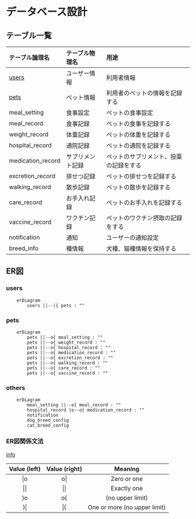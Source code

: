 # データベース設計

## テーブル一覧

| テーブル論理名             | テーブル物理名   | 用途                                   |
| :------------------------- | :--------------- | :------------------------------------- |
| [users](./tables/users.md) | ユーザー情報     | 利用者情報                             |
| [pets](./tables/pets.md)   | ペット情報       | 利用者のペットの情報を記録する         |
| meal_setting               | 食事設定         | ペットの食事設定                       |
| meal_record                | 食事記録         | ペットの食事を記録する                 |
| weight_record              | 体重記録         | ペットの体重を記録する                 |
| hospital_record            | 通院記録         | ペットの通院を記録する                 |
| medication_record          | サプリメント記録 | ペットのサプリメント、投薬の記録をする |
| excretion_record           | 排せつ記録       | ペットの排せつを記録する               |
| walking_record             | 散歩記録         | ペットの散歩を記録する                 |
| care_record                | お手入れ記録     | ペットのお手入れを記録する             |
| vaccine_record             | ワクチン記録     | ペットのワクチン摂取の記録をする       |
| notification               | 通知             | ユーザーの通知設定                     |
| breed_info                 | 種情報           | 犬種、猫種情報を保持する               |

## ER図

### users

```mermaid
    erDiagram
        users ||--|{ pets : ""
```

### pets

```mermaid
    erDiagram
        pets ||--o{ meal_setting : ""
        pets ||--o{ weight_record : ""
        pets ||--o{ hospital_record : ""
        pets ||--o{ medication_record : ""
        pets ||--o{ excretion_record : ""
        pets ||--o{ walking_record : ""
        pets ||--o{ care_record : ""
        pets ||--o{ vaccine_record : ""
```

### others

```mermaid
    erDiagram
        meal_setting ||--o{ meal_record : ""
        hospital_record |o--o{ medication_record : ""
        notification
        dog_breed_config
        cat_breed_config
```

### ER図関係文法

[info](https://mermaid.js.org/syntax/entityRelationshipDiagram.html#relationship-syntax)

| Value (left) | Value (right) |           Meaning            |
| :----------: | :-----------: | :--------------------------: |
|   &#124;o    |    o&#124;    |         Zero or one          |
| &#124;&#124; | &#124;&#124;  |         Exactly one          |
|      }o      |      o{       |       (no upper limit)       |
|   }&#124;    |    &#124;{    | One or more (no upper limit) |